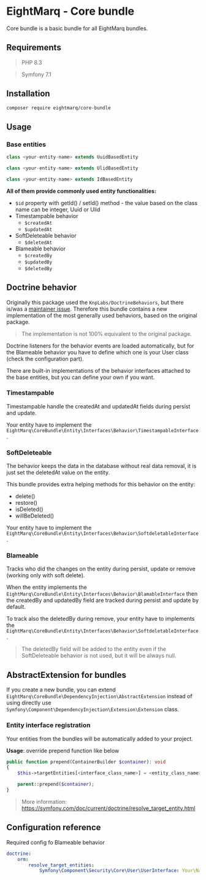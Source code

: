 # EightMarq - Core bundle

Core bundle is a basic bundle for all EightMarq bundles.

## Requirements

> PHP 8.3

> Symfony 7.1

## Installation

```bash
composer require eightmarq/core-bundle
```

## Usage

### Base entities

```php
class <your-entity-name> extends UuidBasedEntity
```

```php
class <your-entity-name> extends UlidBasedEntity
```

```php
class <your-entity-name> extends IdBasedEntity
```

**All of them provide commonly used entity functionalities:**

* `$id` property with getId() / setId() method - the value based on the class name can be integer, Uuid or Ulid
* Timestampable behavior
    * `$createdAt`
    * `$updatedAt`
* SoftDeleteable behavior
    * `$deletedAt`
* Blameable behavior
    * `$createdBy`
    * `$updatedBy`
    * `$deletedBy`

## Doctrine behavior

Originally this package used the `KnpLabs/DoctrineBehaviors`, but there is/was a [maintainer issue](https://github.com/KnpLabs/DoctrineBehaviors/issues/711).
Therefore this bundle contains a new implementation of the most generally used behaviors, based on the original package.

> The implementation is not 100% equivalent to the original package.

Doctrine listeners for the behavior events are loaded automatically, but for the Blameable behavior you have to define
which one is your User class (check the configuration part).

There are built-in implementations of the behavior interfaces attached to the base entities, but you can define your own if you want.

### Timestampable

Timestampable handle the createdAt and updatedAt fields during persist and update.

Your entity have to implement the `EightMarq\CoreBundle\Entity\Interfaces\Behavior\TimestampableInterface`. 

### SoftDeleteable

The behavior keeps the data in the database without real data removal, it is just set the deletedAt value on the entity.

This bundle provides extra helping methods for this behavior on the entity:

- delete()
- restore()
- isDeleted()
- willBeDeleted()

Your entity have to implement the `EightMarq\CoreBundle\Entity\Interfaces\Behavior\SoftdeletableInterface`.

### Blameable

Tracks who did the changes on the entity during persist, update or remove (working only with soft delete).

When the entity implements the `EightMarq\CoreBundle\Entity\Interfaces\Behavior\BlamableInterface` then the createdBy
and updatedBy field are tracked during persist and update by default.

To track also the deletedBy during remove, your entity have to implements the `EightMarq\CoreBundle\Entity\Interfaces\Behavior\SoftdeletableInterface`.

> The deletedBy field will be added to the entity even if the SoftDeleteable behavior is not used, but it will be always null.

## AbstractExtension for bundles

If you create a new bundle, you can extend `EightMarq\CoreBundle\DependencyInjection\AbstractExtension`
instead of using directly use `Symfony\Component\DependencyInjection\Extension\Extension` class.

### Entity interface registration

Your entities from the bundles will be automatically added to your project.

**Usage**: override prepend function like below

```php
public function prepend(ContainerBuilder $container): void
{
    $this->targetEntities[<interface_class_name>] = <entity_class_name>;

    parent::prepend($container);
}
```

> More information: https://symfony.com/doc/current/doctrine/resolve_target_entity.html

## Configuration reference

Required config fo Blameable behavior

```yaml
doctrine:
    orm:
        resolve_target_entities:
            Symfony\Component\Security\Core\User\UserInterface: Your\Namespace\User
```
